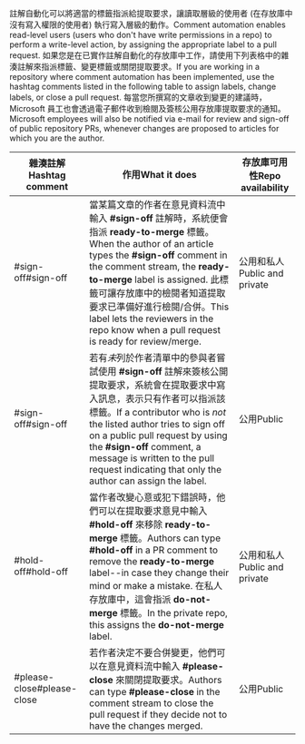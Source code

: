 <span data-ttu-id="ad646-101">註解自動化可以將適當的標籤指派給提取要求，讓讀取層級的使用者 (在存放庫中沒有寫入權限的使用者) 執行寫入層級的動作。</span><span class="sxs-lookup"><span data-stu-id="ad646-101">Comment automation enables read-level users (users who don't have write permissions in a repo) to perform a write-level action, by assigning the appropriate label to a pull request.</span></span> <span data-ttu-id="ad646-102">如果您是在已實作註解自動化的存放庫中工作，請使用下列表格中的雜湊註解來指派標籤、變更標籤或關閉提取要求。</span><span class="sxs-lookup"><span data-stu-id="ad646-102">If you are working in a repository where comment automation has been implemented, use the hashtag comments listed in the following table to assign labels, change labels, or close a pull request.</span></span> <span data-ttu-id="ad646-103">每當您所撰寫的文章收到變更的建議時，Microsoft 員工也會透過電子郵件收到檢閱及簽核公用存放庫提取要求的通知。</span><span class="sxs-lookup"><span data-stu-id="ad646-103">Microsoft employees will also be notified via e-mail for review and sign-off of public repository PRs, whenever changes are proposed to articles for which you are the author.</span></span>


| <span data-ttu-id="ad646-104">雜湊註解</span><span class="sxs-lookup"><span data-stu-id="ad646-104">Hashtag comment</span></span> | <span data-ttu-id="ad646-105">作用</span><span class="sxs-lookup"><span data-stu-id="ad646-105">What it does</span></span> | <span data-ttu-id="ad646-106">存放庫可用性</span><span class="sxs-lookup"><span data-stu-id="ad646-106">Repo availability</span></span> |
| --- | --- | --- |
| <span data-ttu-id="ad646-107">#sign-off</span><span class="sxs-lookup"><span data-stu-id="ad646-107">#sign-off</span></span> |<span data-ttu-id="ad646-108">當某篇文章的作者在意見資料流中輸入 **#sign-off** 註解時，系統便會指派 **ready-to-merge** 標籤。</span><span class="sxs-lookup"><span data-stu-id="ad646-108">When the author of an article types the **#sign-off** comment in the comment stream, the **ready-to-merge** label is assigned.</span></span> <span data-ttu-id="ad646-109">此標籤可讓存放庫中的檢閱者知道提取要求已準備好進行檢閱/合併。</span><span class="sxs-lookup"><span data-stu-id="ad646-109">This label lets the reviewers in the repo know when a pull request is ready for review/merge.</span></span> |<span data-ttu-id="ad646-110">公用和私人</span><span class="sxs-lookup"><span data-stu-id="ad646-110">Public and private</span></span> |
| <span data-ttu-id="ad646-111">#sign-off</span><span class="sxs-lookup"><span data-stu-id="ad646-111">#sign-off</span></span> |<span data-ttu-id="ad646-112">若有*未*列於作者清單中的參與者嘗試使用 **#sign-off** 註解來簽核公開提取要求，系統會在提取要求中寫入訊息，表示只有作者可以指派該標籤。</span><span class="sxs-lookup"><span data-stu-id="ad646-112">If a contributor who is *not* the listed author tries to sign off on a public pull request by using the **#sign-off** comment, a message is written to the pull request indicating that only the author can assign the label.</span></span> |<span data-ttu-id="ad646-113">公用</span><span class="sxs-lookup"><span data-stu-id="ad646-113">Public</span></span> |
| <span data-ttu-id="ad646-114">#hold-off</span><span class="sxs-lookup"><span data-stu-id="ad646-114">#hold-off</span></span> |<span data-ttu-id="ad646-115">當作者改變心意或犯下錯誤時，他們可以在提取要求意見中輸入 **#hold-off** 來移除 **ready-to-merge** 標籤。</span><span class="sxs-lookup"><span data-stu-id="ad646-115">Authors can type **#hold-off** in a PR comment to remove the **ready-to-merge** label--in case they change their mind or make a mistake.</span></span> <span data-ttu-id="ad646-116">在私人存放庫中，這會指派 **do-not-merge** 標籤。</span><span class="sxs-lookup"><span data-stu-id="ad646-116">In the private repo, this assigns the **do-not-merge** label.</span></span> |<span data-ttu-id="ad646-117">公用和私人</span><span class="sxs-lookup"><span data-stu-id="ad646-117">Public and private</span></span> |
| <span data-ttu-id="ad646-118">#please-close</span><span class="sxs-lookup"><span data-stu-id="ad646-118">#please-close</span></span> |<span data-ttu-id="ad646-119">若作者決定不要合併變更，他們可以在意見資料流中輸入 **#please-close** 來關閉提取要求。</span><span class="sxs-lookup"><span data-stu-id="ad646-119">Authors can type **#please-close** in the comment stream to close the pull request if they decide not to have the changes merged.</span></span> |<span data-ttu-id="ad646-120">公用</span><span class="sxs-lookup"><span data-stu-id="ad646-120">Public</span></span> |

